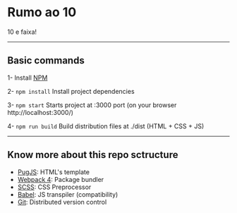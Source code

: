 # Rumo ao 10 

10 e faixa!

---

## Basic commands

1- Install [NPM](https://www.npmjs.com/get-npm)

2- `npm install` Install project dependencies

3- `npm start` Starts project at :3000 port (on your browser http://localhost:3000/)

4- `npm run build` Build distribution files at ./dist (HTML + CSS + JS)


---

## Know more about this repo sctructure

- [PugJS](https://pugjs.org/api/getting-started.html): HTML's template
- [Webpack 4](https://webpack.js.org/): Package bundler
- [SCSS](https://sass-lang.com/): CSS Preprocessor
- [Babel](https://babeljs.io/): JS transpiler (compatibility)
- [Git](https://git-scm.com/): Distributed version control